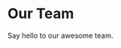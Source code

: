 <script setup>
import { VPTeamMembers } from 'vitepress/theme'

const members = [
  {
    avatar: 'https://www.github.com/0xf6.png',
    name: 'Yuuki Wesp',
    title: 'Creator',
    links: [
      { icon: 'github', link: 'https://github.com/0xf6' },
      { icon: 'telegram', link: 'https://yuuki.t.me' }
    ]
  }
]
</script>


# Our Team

Say hello to our awesome team.

<VPTeamMembers size="small" :members="members" />
